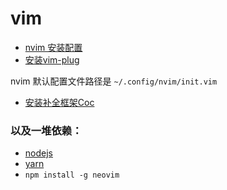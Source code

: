 # vim

- [nvim 安装配置](https://github.com/neovim/neovim/wiki/Installing-Neovim)
- [安装vim-plug](https://github.com/junegunn/vim-plug/wiki/tutorial)

nvim 默认配置文件路径是 `~/.config/nvim/init.vim`

- [安装补全框架Coc](https://github.com/neoclide/coc.nvim/wiki/Install-coc.nvim)

### 以及一堆依赖：
- [nodejs](https://nodejs.org/zh-cn/download/)
- [yarn](https://yarnpkg.com/zh-Hans/)
- `npm install -g neovim`
